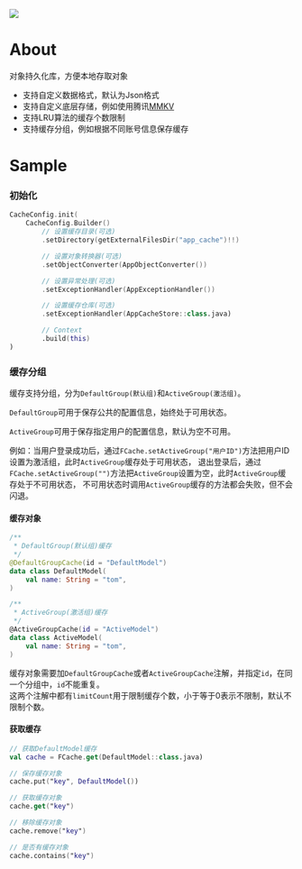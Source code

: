 [![](https://jitpack.io/v/zj565061763/cache.svg)](https://jitpack.io/#zj565061763/cache)

# About

对象持久化库，方便本地存取对象

* 支持自定义数据格式，默认为Json格式
* 支持自定义底层存储，例如使用腾讯[MMKV](https://github.com/Tencent/MMKV)
* 支持LRU算法的缓存个数限制
* 支持缓存分组，例如根据不同账号信息保存缓存

# Sample

### 初始化

```kotlin
CacheConfig.init(
    CacheConfig.Builder()
        // 设置缓存目录(可选)
        .setDirectory(getExternalFilesDir("app_cache")!!)

        // 设置对象转换器(可选)
        .setObjectConverter(AppObjectConverter())

        // 设置异常处理(可选)
        .setExceptionHandler(AppExceptionHandler())

        // 设置缓存仓库(可选)
        .setExceptionHandler(AppCacheStore::class.java)

        // Context
        .build(this)
)
```

### 缓存分组

缓存支持分组，分为`DefaultGroup(默认组)`和`ActiveGroup(激活组)`。

`DefaultGroup`可用于保存公共的配置信息，始终处于可用状态。

`ActiveGroup`可用于保存指定用户的配置信息，默认为空不可用。

例如：当用户登录成功后，通过`FCache.setActiveGroup("用户ID")`方法把用户ID设置为激活组，此时`ActiveGroup`缓存处于可用状态，
退出登录后，通过`FCache.setActiveGroup("")`方法把`ActiveGroup`设置为空，此时`ActiveGroup`缓存处于不可用状态，
不可用状态时调用`ActiveGroup`缓存的方法都会失败，但不会闪退。

#### 缓存对象

```kotlin
/**
 * DefaultGroup(默认组)缓存
 */
@DefaultGroupCache(id = "DefaultModel")
data class DefaultModel(
    val name: String = "tom",
)

/**
 * ActiveGroup(激活组)缓存
 */
@ActiveGroupCache(id = "ActiveModel")
data class ActiveModel(
    val name: String = "tom",
)
```

缓存对象需要加`DefaultGroupCache`或者`ActiveGroupCache`注解，并指定`id`，在同一个分组中，`id`不能重复。<br>
这两个注解中都有`limitCount`用于限制缓存个数，小于等于0表示不限制，默认不限制个数。

#### 获取缓存

```kotlin
// 获取DefaultModel缓存
val cache = FCache.get(DefaultModel::class.java)

// 保存缓存对象
cache.put("key", DefaultModel())

// 获取缓存对象
cache.get("key")

// 移除缓存对象
cache.remove("key")

// 是否有缓存对象
cache.contains("key")
```